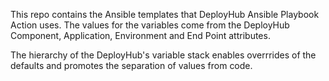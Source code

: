 This repo contains the Ansible templates that DeployHub Ansible Playbook Action uses.  The values for the variables come from the DeployHub Component, Application, Environment and End Point attributes.  

The hierarchy of the DeployHub's variable stack enables overrrides of the defaults and promotes the separation of values from code.  
